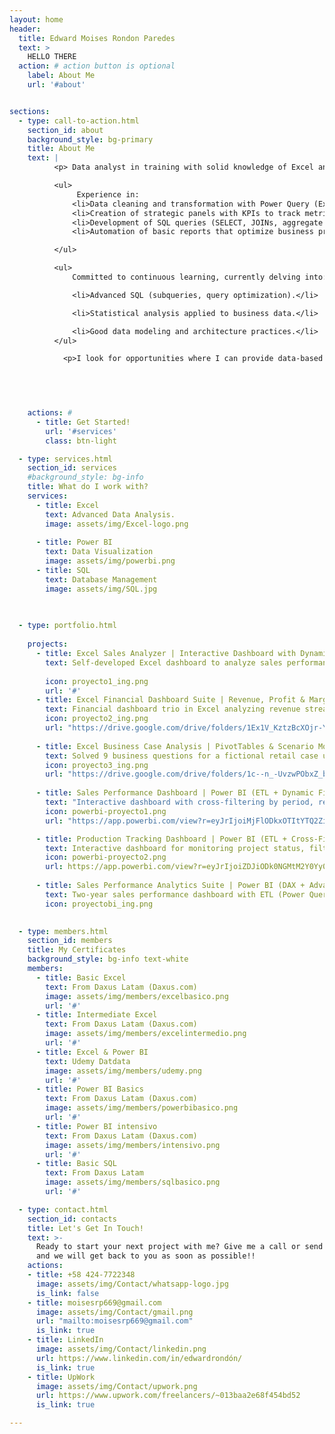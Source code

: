 ```yaml
---
layout: home
header:
  title: Edward Moises Rondon Paredes
  text: >
    HELLO THERE
  action: # action button is optional
    label: About Me
    url: '#about'


sections:
  - type: call-to-action.html
    section_id: about
    background_style: bg-primary
    title: About Me
    text: |
          <p> Data analyst in training with solid knowledge of Excel and Power BI, and basic skills in SQL and data visualization. Passionate about transforming complex data into clear information through interactive dashboards and strategic reports. </p>

          <ul>
               Experience in:
              <li>Data cleaning and transformation with Power Query (Excel/Power BI).</li>
              <li>Creation of strategic panels with KPIs to track metrics.</li>
              <li>Development of SQL queries (SELECT, JOINs, aggregate functions) for data extraction and analysis.</li>
              <li>Automation of basic reports that optimize business processes.</li>

          </ul>

          <ul>
              Committed to continuous learning, currently delving into:

              <li>Advanced SQL (subqueries, query optimization).</li>

              <li>Statistical analysis applied to business data.</li>

              <li>Good data modeling and architecture practices.</li>
          </ul>

            <p>I look for opportunities where I can provide data-based solutions, collaborate with multidisciplinary teams and grow professionally in an innovative environment. Values: precision, curiosity and constant improvement.</p>

          

      

    actions: #
      - title: Get Started!
        url: '#services'
        class: btn-light

  - type: services.html
    section_id: services
    #background_style: bg-info
    title: What do I work with?
    services:
      - title: Excel
        text: Advanced Data Analysis.
        image: assets/img/Excel-logo.png
        
      - title: Power BI
        text: Data Visualization
        image: assets/img/powerbi.png
      - title: SQL
        text: Database Management
        image: assets/img/SQL.jpg
        
    

  - type: portfolio.html
    
    projects:
      - title: Excel Sales Analyzer | Interactive Dashboard with Dynamic Data Segmentation 
        text: Self-developed Excel dashboard to analyze sales performance.
      
        icon: proyecto1_ing.png
        url: '#'
      - title: Excel Financial Dashboard Suite | Revenue, Profit & Margin Analysis
        text: Financial dashboard trio in Excel analyzing revenue streams, cost efficiency, and margin health. Skills Financial analysis, ETL, dynamic reporting.
        icon: proyecto2_ing.png
        url: "https://drive.google.com/drive/folders/1Ex1V_KztzBcXOjr-YERZpnsXEUlVVngI?usp=drive_link"
        
      - title: Excel Business Case Analysis | PivotTables & Scenario Modeling
        text: Solved 9 business questions for a fictional retail case using Excel. Transformed raw sales data into strategic insights through PivotTables. Skills: Problem decomposition, data storytelling, Excel modeling.
        icon: proyecto3_ing.png
        url: "https://drive.google.com/drive/folders/1c--n_-UvzwPObxZ_befoIYEwGoh90BqS?usp=sharing"
        
      - title: Sales Performance Dashboard | Power BI (ETL + Dynamic Filtering) 
        text: "Interactive dashboard with cross-filtering by period, region, and product. Includes ETL processes (Power Query) and automated report publishing in Power BI Service."
        icon: powerbi-proyecto1.png
        url: "https://app.powerbi.com/view?r=eyJrIjoiMjFlODkxOTItYTQ2Zi00NWQ1LThiODAtZTYzYmUzODQ0NTI2IiwidCI6ImRjMjVjYjUzLTAxNDktNDM0OC1hMjFkLWU1NGVjZjkwZWY2NyIsImMiOjR9"

      - title: Production Tracking Dashboard | Power BI (ETL + Cross-Filtering)
        text: Interactive dashboard for monitoring project status, filtered by year, client type, and manager. Skills Data Transformation, ETL processes using Power Query.
        icon: powerbi-proyecto2.png
        url: https://app.powerbi.com/view?r=eyJrIjoiZDJiODk0NGMtM2Y0Yy00ZDQ2LWE4YzktMDQzOGEzODExNzQ4IiwidCI6ImRjMjVjYjUzLTAxNDktNDM0OC1hMjFkLWU1NGVjZjkwZWY2NyIsImMiOjR9
        
      - title: Sales Performance Analytics Suite | Power BI (DAX + Advanced Visuals)
        text: Two-year sales performance dashboard with ETL (Power Query) and basic DAX measures, analyzing revenue, costs, and profits by month, customer type, and country.
        icon: proyectobi_ing.png
        

  - type: members.html
    section_id: members
    title: My Certificates
    background_style: bg-info text-white
    members:
      - title: Basic Excel
        text: From Daxus Latam (Daxus.com)
        image: assets/img/members/excelbasico.png
        url: '#'
      - title: Intermediate Excel
        text: From Daxus Latam (Daxus.com)
        image: assets/img/members/excelintermedio.png
        url: '#'
      - title: Excel & Power BI
        text: Udemy Datdata
        image: assets/img/members/udemy.png
        url: '#'
      - title: Power BI Basics
        text: From Daxus Latam (Daxus.com)
        image: assets/img/members/powerbibasico.png
        url: '#'
      - title: Power BI intensivo
        text: From Daxus Latam (Daxus.com)
        image: assets/img/members/intensivo.png
        url: '#'
      - title: Basic SQL
        text: From Daxus Latam
        image: assets/img/members/sqlbasico.png
        url: '#'

  - type: contact.html
    section_id: contacts
    title: Let's Get In Touch!
    text: >-
      Ready to start your next project with me? Give me a call or send me an email
      and we will get back to you as soon as possible!!
    actions:
    - title: +58 424-7722348
      image: assets/img/Contact/whatsapp-logo.jpg
      is_link: false
    - title: moisesrp669@gmail.com
      image: assets/img/Contact/gmail.png
      url: "mailto:moisesrp669@gmail.com"
      is_link: true
    - title: LinkedIn
      image: assets/img/Contact/linkedin.png
      url: https://www.linkedin.com/in/edwardrondón/
      is_link: true
    - title: UpWork
      image: assets/img/Contact/upwork.png
      url: https://www.upwork.com/freelancers/~013baa2e68f454bd52
      is_link: true

---
```

